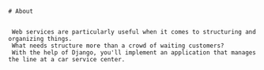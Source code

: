 	# About


	 Web services are particularly useful when it comes to structuring and organizing things. 
	 What needs structure more than a crowd of waiting customers? 
	 With the help of Django, you'll implement an application that manages the line at a car service center.



